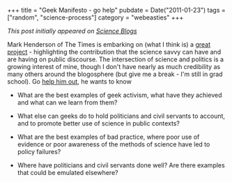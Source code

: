 +++
title = "Geek Manifesto - go help"
pubdate = Date("2011-01-23")
tags = ["random", "science-process"]
category = "webeasties"
+++

_This post initially appeared on [Science Blogs](http://scienceblogs.com/webeasties)_

Mark Henderson of The Times is embarking on (what I think is) a [great project](http://goo.gl/Ci9Ro) - highlighting the contribution that the science savvy can have and are having on public discourse. 
The intersection of science and politics is a growing interest of mine, though I don't have nearly as much credibility as many others around the blogosphere (but give me a break - I'm still in grad school). Go [help him out](http://goo.gl/AUrpA), he wants to know 
*  What are the best examples of geek activism, what have they achieved and what can we learn from them?

*  What else can geeks do to hold politicians and civil servants to account, and to promote better use of science in public contexts?

*  What are the best examples of bad practice, where poor use of evidence or poor awareness of the methods of science have led to policy failures?

*  Where have politicians and civil servants done well? Are there examples that could be emulated elsewhere?

      
  
